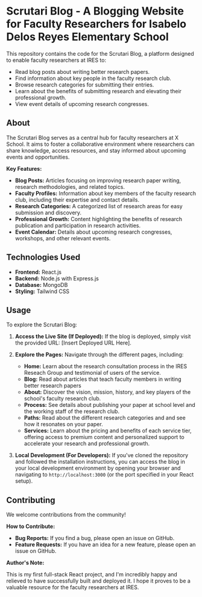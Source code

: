 # Scrutari Blog - A Blogging Website for Faculty Researchers for Isabelo Delos Reyes Elementary School

This repository contains the code for the Scrutari Blog, a platform designed to enable faculty researchers at IRES to:

* Read blog posts about writing better research papers.
* Find information about key people in the faculty research club.
* Browse research categories for submitting their entries.
* Learn about the benefits of submitting research and elevating their professional growth.
* View event details of upcoming research congresses.

## About

The Scrutari Blog serves as a central hub for faculty researchers at X School. It aims to foster a collaborative environment where researchers can share knowledge, access resources, and stay informed about upcoming events and opportunities.

**Key Features:**

* **Blog Posts:** Articles focusing on improving research paper writing, research methodologies, and related topics.
* **Faculty Profiles:** Information about key members of the faculty research club, including their expertise and contact details.
* **Research Categories:** A categorized list of research areas for easy submission and discovery.
* **Professional Growth:** Content highlighting the benefits of research publication and participation in research activities.
* **Event Calendar:** Details about upcoming research congresses, workshops, and other relevant events.

## Technologies Used

* **Frontend:** React.js
* **Backend:** Node.js with Express.js
* **Database:** MongoDB
* **Styling:** Tailwind CSS

## Usage

To explore the Scrutari Blog:

1.  **Access the Live Site (If Deployed):** If the blog is deployed, simply visit the provided URL: [Insert Deployed URL Here].
2.  **Explore the Pages:** Navigate through the different pages, including:
    * **Home:** Learn about the research consultation process in the IRES Reseach Group and testimonial of users of the service.
    * **Blog:** Read about articles that teach faculty members in writing better research papers
    * **About:** Discover the vision, mission, history, and key players of the school's faculty research club.
    * **Process:** See details about publishing your paper at school level and the working staff of the research club.
    * **Paths:** Read about the different research categories and and see how it resonates on your paper.
    * **Services:** Learn about the pricing and benefits of each  service tier, offering access to premium content and personalized support to accelerate your research and professional growth.

3.  **Local Development (For Developers):** If you've cloned the repository and followed the installation instructions, you can access the blog in your local development environment by opening your browser and navigating to `http://localhost:3000` (or the port specified in your React setup).

## Contributing

We welcome contributions from the community!

**How to Contribute:**

* **Bug Reports:** If you find a bug, please open an issue on GitHub.
* **Feature Requests:** If you have an idea for a new feature, please open an issue on GitHub.

**Author's Note:**

This is my first full-stack React project, and I'm incredibly happy and relieved to have successfully built and deployed it. I hope it proves to be a valuable resource for the faculty researchers at IRES.

